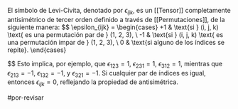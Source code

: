 El símbolo de Levi-Civita, denotado por $\epsilon_{ijk}$, es un [[Tensor]] completamente antisimétrico de tercer orden definido a través de [[Permutaciones]], de la siguiente manera:
$$
\epsilon_{ijk} = \begin{cases}
+1 & \text{si } (i, j, k) \text{ es una permutación par de } (1, 2, 3), \\
-1 & \text{si } (i, j, k) \text{ es una permutación impar de } (1, 2, 3), \\
0 & \text{si alguno de los índices se repite}.
\end{cases}

$$
Esto implica, por ejemplo, que $\epsilon_{123} = 1$, $\epsilon_{231} = 1$, $\epsilon_{312} = 1$, mientras que $\epsilon_{213} = -1$, $\epsilon_{132} = -1$, y $\epsilon_{321} = -1$. Si cualquier par de índices es igual, entonces $\epsilon_{ijk} = 0$, reflejando la propiedad de antisimétrica.

#por-revisar 